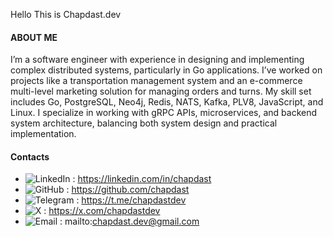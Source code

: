 Hello This is Chapdast.dev

#### ABOUT ME
I’m a software engineer with experience in designing and implementing complex distributed systems, particularly in Go applications. I’ve worked on projects like a transportation management system and an e-commerce multi-level marketing solution for managing orders and turns. My skill set includes Go, PostgreSQL, Neo4j, Redis, NATS, Kafka, PLV8, JavaScript, and Linux. I specialize in working with gRPC APIs, microservices, and backend system architecture, balancing both system design and practical implementation.


#### Contacts
- ![LinkedIn](https://img.icons8.com/?size=20&id=13930&format=png&color=000000) : https://linkedin.com/in/chapdast
- ![GitHub](https://img.icons8.com/?size=20&id=12599&format=png&color=000000)  : https://github.com/chapdast
- ![Telegram](https://img.icons8.com/?size=20&id=63306&format=png&color=000000)  : https://t.me/chapdastdev
- ![X](https://img.icons8.com/?size=20&id=13963&format=png&color=000000)  : https://x.com/chapdastdev
- ![Email](https://img.icons8.com/?size=20&id=qyRpAggnV0zH&format=png&color=000000)  : mailto:chapdast.dev@gmail.com



